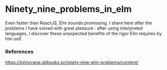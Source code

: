 # Ninety_nine_problems_in_elm

Even faster than ReactJS, Elm sounds promissing.
I share here after the problems I have solved with great pleasure : after using interpreted languages, I discover these unexpected benefits of the rigor Elm requires by him self.

### References
https://johncrane.gitbooks.io/ninety-nine-elm-problems/content/
